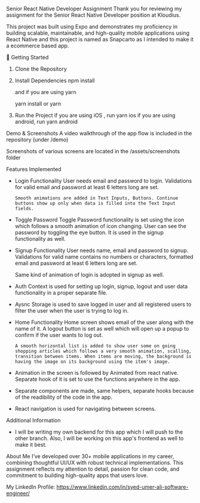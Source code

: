 Senior React Native Developer Assignment
Thank you for reviewing my assignment for the Senior React Native Developer position at Kloudius.

This project was built using Expo and demonstrates my proficiency in building scalable, maintainable, and high-quality mobile applications using React Native and this project is named as Snapcarto as I intended to make it a ecommerce based app.

🚀 Getting Started

1. Clone the Repository

2. Install Dependencies
      npm install

      and if you are using yarn

      yarn install or yarn

3. Run the Project
      if you are using iOS , run yarn ios
      if you are using android, run yarn android

Demo & Screenshots
   A video walkthrough of the app flow is included in the repository (under /demo)

   Screenshots of various screens are located in the /assets/screenshots folder

Features Implemented
- Login Functionality 
      User needs email and password to login. Validations for valid email and password at least 6 letters long are set.

      Smooth animations are added in Text Inputs, Buttons. Continue buttons show up only when data is filled into the Text Input fields.

- Toggle Password
      Toggle Password functionality is set using the icon which follows a smooth animation of icon changing. User can see the password by toggling the eye button. It is used in the signup functionality as well.

- Signup Functionality
     User needs name, email and password to signup. Validations for valid name contains no numbers or characters, formatted email and password at least 6 letters long are set.

     Same kind of animation of login is adopted in signup as well.

- Auth Context is used for setting up login, signup, logout and user data functionality in a proper   separate file.

- Aysnc Storage is used to save logged in user and all registered users to filter the user when the user is trying to log in.

- Home Functionality
      Home screen shows email of the user along with the name of it. A logout button is set as well which will open up a popup to confirm if the user wants to log out.

      A smooth horizontal list is added to show user some on going shopping articles which follows a very smooth animation, scalling, transition between items. When items are moving, the background is having the image on its background using the item's image.

- Animation in the screen is followed by Animated from react native. Separate hook of it is set to use the functions anywhere in the app.

- Separate components are made, same helpers, separate hooks because of the readibility of the code in the app.

- React navigation is used for navigating between screens.

Additional Information
- I will be writing my own backend for this app which I will push to the other branch. Also, I will be working on this app's frontend as well to make it best.


About Me
I’ve developed over 30+ mobile applications in my career, combining thoughtful UI/UX with robust technical implementations. This assignment reflects my attention to detail, passion for clean code, and commitment to building high-quality apps that users love.

My LinkedIn Profile: https://www.linkedin.com/in/syed-umer-ali-software-engineer/